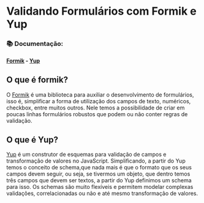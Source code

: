 # Validando Formulários com Formik e Yup

### 📚 Documentação:
  #### <a href="https://formik.org/docs/overview">Formik</a> - <a href="https://github.com/jquense/yup">Yup</a> 
  

## O que é formik?

O <a href="https://formik.org/docs/overview">Formik</a> é uma biblioteca para auxiliar o desenvolvimento de formulários, isso é, simplificar a forma de utilização dos campos de texto, numéricos, checkbox, entre muitos outros. Nele temos a possibilidade de criar em poucas linhas formulários robustos que podem ou não conter regras de validação.

## O que é Yup?

<a href="https://github.com/jquense/yup">Yup</a> é um construtor de esquemas para validação de campos e transformação de valores no JavaScript. Simplificando, a partir do Yup temos o conceito de schema,que nada mais é que o formato que os seus campos devem seguir, ou seja, se tivermos um objeto, que dentro temos três campos que devem ser textos, a partir do Yup definimos um schema para isso. Os schemas são muito flexíveis e permitem modelar complexas validações, correlacionadas ou não e até mesmo transformação de valores.
